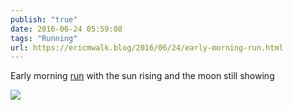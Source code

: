 ```yaml
---
publish: "true"
date: 2016-06-24 05:59:08
tags: "Running"
url: https://ericmwalk.blog/2016/06/24/early-morning-run.html
---
```


Early morning [run](https://www.strava.com/activities/619272578) with the sun rising and the moon still showing

![](https://ericmwalk.blog/uploads/2022/38b96e2533.jpg)